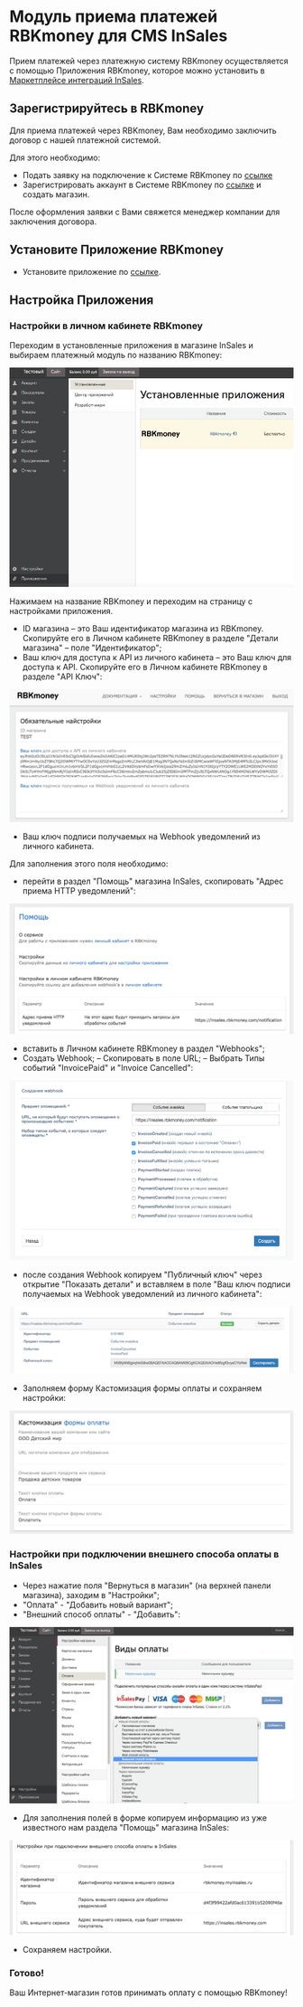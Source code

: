 # Модуль приема платежей RBKmoney для CMS InSales

Прием платежей через платежную систему RBKmoney осуществляется с помощью Приложения RBKmoney, которое можно установить в [Маркетплейсе интеграций InSales](https://www.insales.ru/collection/all/product/rbkmoney).

## Зарегистрируйтесь в RBKmoney

Для приема платежей через RBKmoney, Вам необходимо заключить договор с нашей платежной системой.

Для этого необходимо:

- Подать заявку на подключение к Системе RBKmoney по [ссылке](https://welcome.rbk.money/)
- Зарегистрировать аккаунт в Системе RBKmoney по [ссылке](https://dashboard.rbk.money/) и создать магазин.

После оформления заявки с Вами свяжется менеджер компании для заключения договора.

## Установите Приложение RBKmoney 

 - Установите приложение по [ссылке](https://www.insales.ru/collection/all/product/rbkmoney).

## Настройка Приложения

### Настройки в личном кабинете RBKmoney

Переходим в установленные приложения в магазине InSales и выбираем платежный модуль по названию RBKmoney:

![module.png](img//module.png)

Нажимаем на название RBKmoney и переходим на страницу с настройками приложения.

- ID магазина – это Ваш идентификатор магазина из RBKmoney. Скопируйте его в Личном кабинете RBKmoney в разделе "Детали магазина" – поле "Идентификатор";
- Ваш ключ для доступа к API из личного кабинета – это Ваш ключ для доступа к API. Скопируйте его в Личном кабинете RBKmoney в разделе "API Ключ":

![api-key.png](img//api-key.png)

- Ваш ключ подписи получаемых на Webhook уведомлений из личного кабинета.

Для заполнения этого поля необходимо:

- перейти в раздел "Помощь" магазина InSales, скопировать "Адрес приема HTTP уведомлений":

![webhook.png](img//webhook.png)

- вставить в Личном кабинете RBKmoney в раздел "Webhooks";
- Создать Webhook;
– Скопировать в поле URL;
– Выбрать Типы событий "InvoicePaid" и "Invoice Canсelled":

![webhook-dashboard.png](img//webhook-dashboard.png)

- после создания Webhook копируем "Публичный ключ" через открытие "Показать детали" и вставляем в поле "Ваш ключ подписи получаемых на Webhook уведомлений из личного кабинета":

![webhook-dashboard-key.png](img//webhook-dashboard-key.png)

- Заполняем форму Кастомизация формы оплаты и сохраняем настройки:

![customize.png](img//customize.png)
 
### Настройки при подключении внешнего способа оплаты в InSales

- Через нажатие поля "Вернуться в магазин" (на верхней панели магазина), заходим в "Настройки";
- "Оплата" - "Добавить новый вариант";
- "Внешний способ оплаты" - "Добавить":

![payment-methods.png](img//payment-methods.png)

- Для заполнения полей в форме копируем информацию из уже известного нам раздела "Помощь" магазина InSales:

![payment-methods-settings.png](img//payment-methods-settings.png)

- Сохраняем настройки.

### Готово!

Ваш Интернет-магазин готов принимать оплату с помощью RBKmoney!
